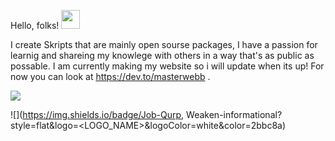 Hello, folks! <img src="https://raw.githubusercontent.com/MartinHeinz/MartinHeinz/master/wave.gif" width="30px">



I create Skripts that are mainly open sourse packages, I have a passion for learnig and shareing my knowlege with others in a way that's as public as possable. I am currently making my website so i will update when its up! For now you can look at https://dev.to/masterwebb .


![](https://img.shields.io/badge/Laguage-Script-informational?style=flat&logo=<LOGO_NAME>&logoColor=white&color=2bbc8a)

![](https://img.shields.io/badge/Job-Qurp, Weaken-informational?style=flat&logo=<LOGO_NAME>&logoColor=white&color=2bbc8a)

